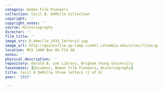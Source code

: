 ```yaml
---
category: Women Film Pioneers
collection: Cecil B. DeMille Collection
copyright: ''
copyright_notes: ''
course: Historiography
director: ''
film_title: ''
image_src: B_demille_1933_letters2.jpg
image_url: http://gainesfilm.qa-lamp.ccnmtl.columbia.edu/sites/files/gainesfilm/images/B_demille_1933_letters2.jpg
location: MSS 1400 Box 66 Fld 40
notes: ''
physical_description: ''
repository: Harold B. Lee Library, Brigham Young University
taxonomies: [Document, Women Film Pioneers, Historiography]
title: Cecil B DeMille three letters (2 of 6)
year: '1933'

---
```

